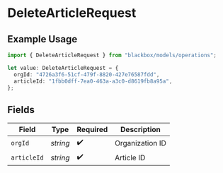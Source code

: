 # DeleteArticleRequest

## Example Usage

```typescript
import { DeleteArticleRequest } from "blackbox/models/operations";

let value: DeleteArticleRequest = {
  orgId: "4726a3f6-51cf-479f-8820-427e76587fdd",
  articleId: "1fbb0dff-7ea0-463a-a3c0-d8619fb8a95a",
};
```

## Fields

| Field              | Type               | Required           | Description        |
| ------------------ | ------------------ | ------------------ | ------------------ |
| `orgId`            | *string*           | :heavy_check_mark: | Organization ID    |
| `articleId`        | *string*           | :heavy_check_mark: | Article ID         |